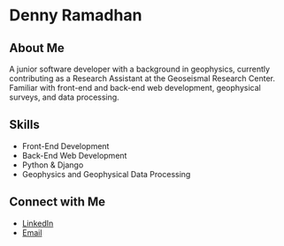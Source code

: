# Denny Ramadhan

## About Me
A junior software developer with a background in geophysics, currently contributing as a Research Assistant at the Geoseismal Research Center. Familiar with front-end and back-end web development, geophysical surveys, and data processing.

## Skills
- Front-End Development
- Back-End Web Development
- Python & Django
- Geophysics and Geophysical Data Processing


## Connect with Me
- [LinkedIn](https://www.linkedin.com/in/dennyramadhan/)
- [Email](mailto:denydhn@gmail.com)


<!--
**dennydhn/dennydhn** is a ✨ _special_ ✨ repository because its `README.md` (this file) appears on your GitHub profile.

Here are some ideas to get you started:

- 🔭 I’m currently working on ...
- 🌱 I’m currently learning ...
- 👯 I’m looking to collaborate on ...
- 🤔 I’m looking for help with ...
- 💬 Ask me about ...
- 📫 How to reach me: ...
- 😄 Pronouns: ...
- ⚡ Fun fact: ...
-->
